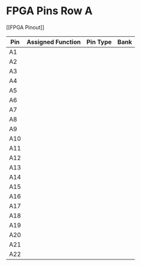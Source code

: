 # FPGA Pins Row A
[[FPGA Pinout]]

| Pin | Assigned Function | Pin Type | Bank |
| --- | ----------------- | -------- | ---- |
| A1  |                   |          |      |
| A2  |                   |          |      |
| A3  |                   |          |      |
| A4  |                   |          |      |
| A5  |                   |          |      |
| A6  |                   |          |      |
| A7  |                   |          |      |
| A8  |                   |          |      |
| A9  |                   |          |      |
| A10 |                   |          |      |
| A11 |                   |          |      |
| A12 |                   |          |      |
| A13 |                   |          |      |
| A14 |                   |          |      |
| A15 |                   |          |      |
| A16 |                   |          |      |
| A17 |                   |          |      |
| A18 |                   |          |      |
| A19 |                   |          |      |
| A20 |                   |          |      |
| A21 |                   |          |      |
| A22 |                   |          |      |

